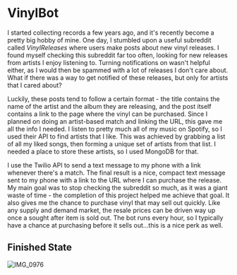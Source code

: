 # VinylBot

I started collecting records a few years ago, and it's recently become a pretty big hobby of mine. One day, I stumbled upon a useful subreddit called *VinylReleases* where users make posts about new vinyl releases. I found myself checking this subreddit far too often, looking for new releases from artists I enjoy listening to. Turning notifications on wasn't helpful either, as I would then be spammed with a lot of releases I don't care about. What if there was a way to get notified of these releases, but only for artists that I cared about?

Luckily, these posts tend to follow a certain format - the title contains the name of the artist and the album they are releasing, and the post itself contains a link to the page where the vinyl can be purchased. Since I planned on doing an artist-based match and linking the URL, this gave me all the info I needed. I listen to pretty much all of my music on Spotify, so I used their API to find artists that I like. This was achieved by grabbing a list of all my liked songs, then forming a unique set of artists from that list. I needed a place to store these artists, so I used MongoDB for that.

I use the Twilio API to send a text message to my phone with a link whenever there's a match. The final result is a nice, compact text message sent to my phone with a link to the URL where I can purchase the release. My main goal was to stop checking the subreddit so much, as it was a giant waste of time - the completion of this project helped me achieve that goal. It also gives me the chance to purchase vinyl that may sell out quickly. Like any supply and demand market, the resale prices can be driven way up once a sought after item is sold out. The bot runs every hour, so I typically have a chance at purchasing before it sells out...this is a nice perk as well.


## Finished State

![IMG_0976](https://github.com/user-attachments/assets/573f24f1-9e8b-4335-ae0c-a8a502dd609d)
